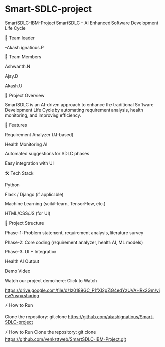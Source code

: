 # Smart-SDLC-project
SmartSDLC-IBM-Project
SmartSDLC – AI Enhanced Software Development Life Cycle

👥 Team leader

-Akash ignatious.P

👥 Team Members

Ashwanth.N

Ajay.D

Akash.U


📌 Project Overview


SmartSDLC is an AI-driven approach to enhance the traditional Software Development Life Cycle by automating requirement analysis, health monitoring, and improving efficiency.

🚀 Features


Requirement Analyzer (AI-based)

Health Monitoring AI

Automated suggestions for SDLC phases

Easy integration with UI

🛠️ Tech Stack


Python

Flask / Django (if applicable)

Machine Learning (scikit-learn, TensorFlow, etc.)

HTML/CSS/JS (for UI)

📂 Project Structure


Phase-1: Problem statement, requirement analysis, literature survey

Phase-2: Core coding (requirement analyzer, health AI, ML models)

Phase-3: UI + Integration

Health AI Output

Demo Video


Watch our project demo here: Click to Watch

https://drive.google.com/file/d/1z0189GC_P1fXI2gZiG4edYzUVAHRx2Gm/view?usp=sharing


⚡ How to Run


Clone the repository:
git clone https://github.com/akashignatious/Smart-SDLC-project

⚡ How to Run
Clone the repository:
git clone https://github.com/venkattweb/SmartSDLC-IBM-Project.git
